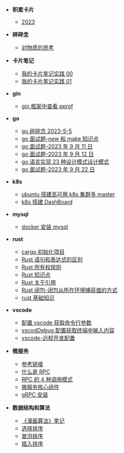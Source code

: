 - **积累卡片**

  - [2023](diary.md)

- **碎碎念**

  - [对物质的思考](./node/diary/2023-5-6-1312.md)

- **卡片笔记**

  - [我的卡片笔记实践 00](./node/diary/2023-5-6-1313.md)
  - [我的卡片笔记实践 01](./node/diary/2023-5-18-1135.md)

- **gin**

  - [gin 框架中查看 pprof](./node/diary/2023-5-6-1311.md)

- **go**

  - [go 碎碎念 2023-5-5](./node/diary/2023-5-6-1309.md)
  - [go 面试题-new 和 make 知识点](./node/diary/2023-8-30-1033.md)
  - [go 面试题-2023 年 9 月 11 日](./node/diary/2023-9-11-1443.md)
  - [go 面试题-2023 年 9 月 12 日](./node/diary/2023-9-12-1125.md)
  - [go 语言实现 23 种设计模式设计模式](./node/diary/2023-9-13-1500.md)
  - [go 面试题-2023 年 9 月 22 日](./node/diary/2023-9-22-1140.md)

- **k8s**

  - [ubuntu 搭建高可用 k8s 集群多 master](./node/diary/2023-5-6-1308.md "欢迎入坑k8s")
  - [k8s 搭建 DashBoard](./node/diary/2023-5-6-1307.md)

- **mysql**

  - [docker 安装 mysql](./node/diary/2023-5-6-1306.md)

- **rust**

  - [cargo 初始化项目](./node/diary/2023-6-7-1049.md)
  - [Rust 语句和表达式的区别](./node/diary/2023-6-7-1051.md)
  - [Rust 所有权规则](./node/diary/2023-6-7-1038.md)
  - [Rust 知识点](./node/diary/2023-6-7-1042.md)
  - [Rust 关于引用](./node/diary/2023-6-7-1045.md)
  - [Rust 闭包-闭包从所在环境捕获值的方式](./node/diary/2023-6-13-1542.md)
  - [rust 基础知识](./node/diary/2023-9-20-1523.md)

- **vscode**

  - [配置 vscode 获取命令行参数](./node/diary/2023-5-6-1147.md)
  - [vscodDebug 配置获取终端中输入内容](./node/diary/2023-5-6-1148.md)
  - [vscode-远程开发配置](./node/diary/2023-5-6-1146.md)

- **微服务**

  - [参考链接](./node/diary/2023-5-10-1501.md)
  - [什么是 RPC](./node/diary/2023-5-10-1504.md)
  - [RPC 的 4 种调用模式](./node/diary/2023-5-10-1509.md)
  - [微服务核心组件](./node/diary/2023-5-10-1515.md)
  - [gRPC 安装](./node/diary/2023-5-11-1348.md)

- **数据结构和算法**
  - [《漫画算法》笔记](./node/diary/2023-8-31-0907.md)
  - [选择排序](./node/diary/2023-10-20-1521.md)
  - [冒泡排序](./node/diary/2023-10-20-1528.md)
  - [插入排序](./node/diary/2023-10-20-1531.md)
